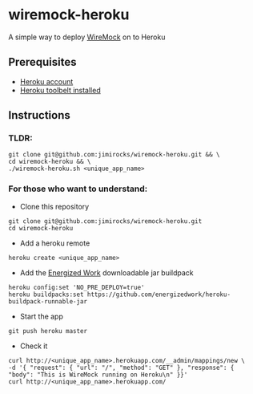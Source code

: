 # wiremock-heroku
A simple way to deploy [WireMock](http://www.wiremock.org) on to Heroku

## Prerequisites
- [Heroku account](https://signup.heroku.com)
- [Heroku toolbelt installed](https://toolbelt.heroku.com)

## Instructions

### TLDR:
    git clone git@github.com:jimirocks/wiremock-heroku.git && \
    cd wiremock-heroku && \
    ./wiremock-heroku.sh <unique_app_name>

### For those who want to understand:
- Clone this repository
```
git clone git@github.com:jimirocks/wiremock-heroku.git
cd wiremock-heroku
```
- Add a heroku remote
```
heroku create <unique_app_name>
```
- Add the [Energized Work](http://www.energizedwork.com) downloadable jar buildpack
```
heroku config:set 'NO_PRE_DEPLOY=true'
heroku buildpacks:set https://github.com/energizedwork/heroku-buildpack-runnable-jar
```
- Start the app
```
git push heroku master
```
- Check it
```
curl http://<unique_app_name>.herokuapp.com/__admin/mappings/new \
-d '{ "request": { "url": "/", "method": "GET" }, "response": { "body": "This is WireMock running on Heroku\n" }}'
curl http://<unique_app_name>.herokuapp.com/
```
